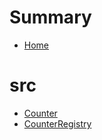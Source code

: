 # Summary
- [Home](README.md)
# src
  - [Counter](src/Counter.sol/contract.Counter.md)
  - [CounterRegistry](src/Creator.sol/contract.CounterRegistry.md)
